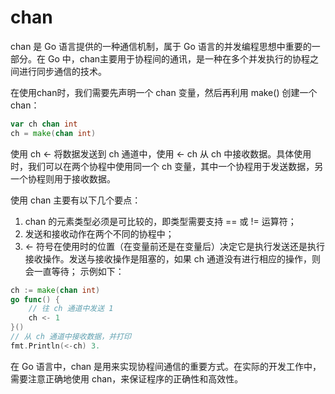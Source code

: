 # chan
chan 是 Go 语言提供的一种通信机制，属于 Go 语言的并发编程思想中重要的一部分。在 Go 中，chan主要用于协程间的通讯，是一种在多个并发执行的协程之间进行同步通信的技术。

在使用chan时，我们需要先声明一个 chan 变量，然后再利用 make() 创建一个 chan：
```go
var ch chan int
ch = make(chan int)
```

使用 ch <- 将数据发送到 ch 通道中，使用 <- ch 从 ch 中接收数据。具体使用时，我们可以在两个协程中使用同一个 ch 变量，其中一个协程用于发送数据，另一个协程则用于接收数据。

使用 chan 主要有以下几个要点：

1. chan 的元素类型必须是可比较的，即类型需要支持 == 或 != 运算符；
2. 发送和接收动作在两个不同的协程中；
3. <- 符号在使用时的位置（在变量前还是在变量后）决定它是执行发送还是执行接收操作。发送与接收操作是阻塞的，如果 ch 通道没有进行相应的操作，则会一直等待；
示例如下：
```go
ch := make(chan int)
go func() {
    // 往 ch 通道中发送 1
    ch <- 1
}()
// 从 ch 通道中接收数据，并打印
fmt.Println(<-ch) 3. 
```

在 Go 语言中，chan 是用来实现协程间通信的重要方式。在实际的开发工作中，需要注意正确地使用 chan，来保证程序的正确性和高效性。